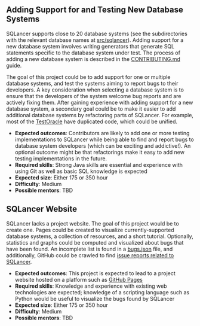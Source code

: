 

## Adding Support for and Testing New Database Systems

SQLancer supports close to 20 database systems (see the subdirectories with the relevant database names at [src/sqlancer](https://github.com/sqlancer/sqlancer/tree/master/src/sqlancer)). Adding support for a new database system involves writing generators that generate SQL statements specific to the database system under test. The process of adding a new database system is described in the [CONTRIBUTING.md](https://github.com/sqlancer/sqlancer/blob/master/CONTRIBUTING.md#implementing-support-for-a-new-dbms) guide.

The goal of this project could be to add support for one or multiple database systems, and test the systems aiming to report bugs to their developers. A key consideration when selecting a database system is to ensure that the developers of the system welcome bug reports and are actively fixing them. After gaining experience with adding support for a new database system, a secondary goal could be to make it easier to add additional database systems by refactoring parts of SQLancer. For example, most of the [TestOracle](https://github.com/sqlancer/sqlancer/blob/9275f1ddd1d3bb33c1a10f07f41ecf9b552fdfbd/src/sqlancer/common/oracle/TestOracle.java) have duplicated code, which could be unified.

* **Expected outcomes**: Contributors are likely to add one or more testing implementations to SQLancer while being able to find and report bugs to database system developers (which can be exciting and addictive!). An optional outcome might be that refactorings make it easy to add new testing implementations in the future.
* **Required skills**: Strong Java skills are essential and experience with using Git as well as basic SQL knowledge is expected
* **Expected size**: Either 175 or 350 hour
* **Difficulty**: Medium
* **Possible mentors**: TBD

## SQLancer Website

SQLancer lacks a project website. The goal of this project would be to create one. Pages could be created to visualize currently-supported database systems, a collection of resources, and a short tutorial. Optionally, statistics and graphs could be computed and visualized about bugs that have been found. An incomplete list is found in a [bugs.json](https://github.com/sqlancer/bugs/blob/master/bugs.json) file, and additionally, GitHub could be crawled to find [issue reports related to SQLancer](https://github.com/search?q=sqlancer).

* **Expected outcomes**: This project is expected to lead to a project website hosted on a platform such as [GitHub Pages](https://pages.github.com/)
* **Required skills**: Knowledge and experience with existing web technologies are expected; knowledge of a scripting language such as Python would be useful to visualize the bugs found by SQLancer
* **Expected size**: Either 175 or 350 hour
* **Difficulty**: Medium
* **Possible mentors**: TBD